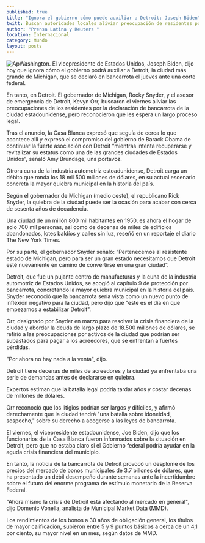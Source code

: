 ```yaml
---
published: true
title: "Ignora el gobierno cómo puede auxiliar a Detroit: Joseph Biden"
twitt: Buscan autoridades locales aliviar preocupación de residentes por declaración de bancarrota
author: "Prensa Latina y Reuters "
location: Internacional
category: Mundo
layout: posts
---
```


![Ap](http://i.imgur.com/oQ5r4C5m.jpg)Washington. El vicepresidente de Estados Unidos, Joseph Biden, dijo hoy que ignora cómo el gobierno podrá auxiliar a Detroit, la ciudad más grande de Michigan, que se declaró en bancarrota el jueves ante una corte federal.

En tanto, en Detroit. El gobernador de Michigan, Rocky Snyder, y el asesor de emergencia de Detroit, Kevyn Orr, buscaron el viernes aliviar las preocupaciones de los residentes por la declaración de bancarrota de la ciudad estadounidense, pero reconocieron que les espera un largo proceso legal.

Tras el anuncio, la Casa Blanca expresó que seguía de cerca lo que acontece allí y expresó el compromiso del gobierno de Barack Obama de continuar la fuerte asociación con Detroit “mientras intenta recuperarse y revitalizar su estatus como una de las grandes ciudades de Estados Unidos”, señaló Amy Brundage, una portavoz.

Otrora cuna de la industria automotriz estoadunidense, Detroit carga un débito que ronda los 18 mil 500 millones de dólares, en su actual escenario concreta la mayor quiebra municipal en la historia del país.

Según el gobernador de Michigan (medio oeste), el republicano Rick Snyder, la quiebra de la ciudad puede ser la ocasión para acabar con cerca de sesenta años de decadencia.

Una ciudad de un millón 800 mil habitantes en 1950, es ahora el hogar de solo 700 mil personas, así como de decenas de miles de edificios abandonados, lotes baldíos y calles sin luz, reseñó en un reportaje el diario The New York Times.

Por su parte, el gobernador Snyder señaló: “Pertenecemos al resistente estado de Michigan, pero para ser un gran estado necesitamos que Detroit esté nuevamente en camino de convertirse en una gran ciudad”.

Detroit, que fue un pujante centro de manufacturas y la cuna de la industria automotriz de Estados Unidos, se acogió al capítulo 9 de protección por bancarrota, concretando la mayor quiebra municipal en la historia del país. Snyder reconoció que la bancarrota sería vista como un nuevo punto de inflexión negativo para la ciudad, pero dijo que "este es el día en que empezamos a estabilizar Detroit".

Orr, designado por Snyder en marzo para resolver la crisis financiera de la ciudad y abordar la deuda de largo plazo de 18.500 millones de dólares, se refirió a las preocupaciones por activos de la ciudad que podrían ser subastados para pagar a los acreedores, que se enfrentan a fuertes pérdidas.

"Por ahora no hay nada a la venta", dijo.

Detroit tiene decenas de miles de acreedores y la ciudad ya enfrentaba una serie de demandas antes de declararse en quiebra.

Expertos estiman que la batalla legal podría tardar años y costar decenas de millones de dólares.

Orr reconoció que los litigios podrían ser largos y difíciles, y afirmó derechamente que la ciudad tendrá "una batalla sobre idoneidad, sospecho," sobre su derecho a acogerse a las leyes de bancarrota.

El viernes, el vicepresidente estadounidense, Joe Biden, dijo que los funcionarios de la Casa Blanca fueron informados sobre la situación en Detroit, pero que no estaba claro si el Gobierno federal podría ayudar en la aguda crisis financiera del municipio.

En tanto, la noticia de la bancarrota de Detroit provocó un desplome de los precios del mercado de bonos municipales de 3.7 billones de dólares, que ha presentado un débil desempeño durante semanas ante la incertidumbre sobre el futuro del enorme programa de estímulo monetario de la Reserva Federal.

"Ahora mismo la crisis de Detroit está afectando al mercado en general", dijo Domenic Vonella, analista de Municipal Market Data (MMD).

Los rendimientos de los bonos a 30 años de obligación general, los títulos de mayor calificación, subieron entre 5 y 9 puntos básicos a cerca de un 4,1 por ciento, su mayor nivel en un mes, según datos de MMD.
